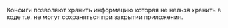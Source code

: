 Конфиги позволяют хранить информацию которая не нельзя хранить в коде т.е. не могут сохраняться при закрытии приложения.